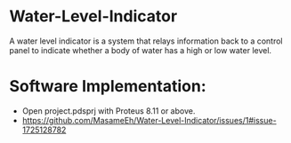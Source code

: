 # Water-Level-Indicator
A water level indicator is a system that relays information back to a control panel  to indicate whether a body of water has a high or low water level. 
# Software Implementation:
* Open project.pdsprj with Proteus 8.11 or above.
* https://github.com/MasameEh/Water-Level-Indicator/issues/1#issue-1725128782
